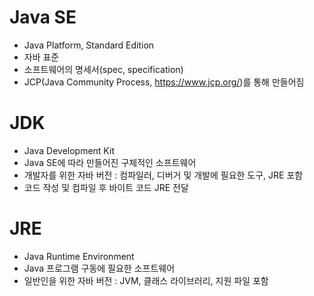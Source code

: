 # Java SE
- Java Platform, Standard Edition
- 자바 표준
- 소프트웨어의 명세서(spec, specification)
- JCP(Java Community Process, https://www.jcp.org/)를 통해 만들어짐

# JDK
- Java Development Kit
- Java SE에 따라 만들어진 구체적인 소프트웨어
- 개발자를 위한 자바 버전 : 컴파일러, 디버거 및 개발에 필요한 도구, JRE 포함
- 코드 작성 및 컴파일 후 바이트 코드 JRE 전달

# JRE
- Java Runtime Environment
- Java 프로그램 구동에 필요한 소프트웨어
- 일반인을 위한 자바 버전 : JVM, 클래스 라이브러리, 지원 파일 포함
